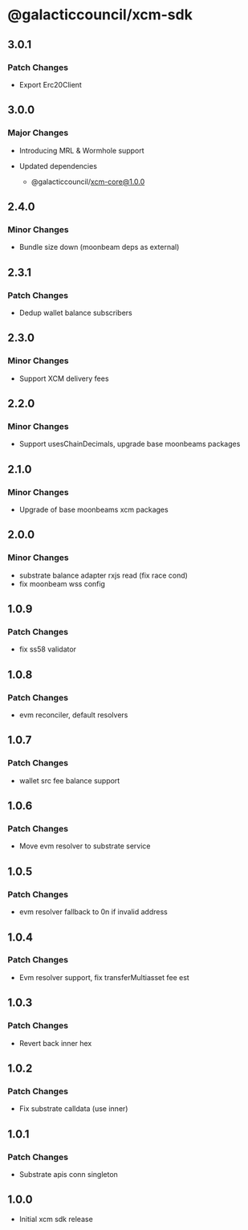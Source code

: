 # @galacticcouncil/xcm-sdk

## 3.0.1

### Patch Changes

- Export Erc20Client

## 3.0.0

### Major Changes

- Introducing MRL & Wormhole support

- Updated dependencies
  - @galacticcouncil/xcm-core@1.0.0

## 2.4.0

### Minor Changes

- Bundle size down (moonbeam deps as external)

## 2.3.1

### Patch Changes

- Dedup wallet balance subscribers

## 2.3.0

### Minor Changes

- Support XCM delivery fees

## 2.2.0

### Minor Changes

- Support usesChainDecimals, upgrade base moonbeams packages

## 2.1.0

### Minor Changes

- Upgrade of base moonbeams xcm packages

## 2.0.0

### Minor Changes

- substrate balance adapter rxjs read (fix race cond)
- fix moonbeam wss config

## 1.0.9

### Patch Changes

- fix ss58 validator

## 1.0.8

### Patch Changes

- evm reconciler, default resolvers

## 1.0.7

### Patch Changes

- wallet src fee balance support

## 1.0.6

### Patch Changes

- Move evm resolver to substrate service

## 1.0.5

### Patch Changes

- evm resolver fallback to 0n if invalid address

## 1.0.4

### Patch Changes

- Evm resolver support, fix transferMultiasset fee est

## 1.0.3

### Patch Changes

- Revert back inner hex

## 1.0.2

### Patch Changes

- Fix substrate calldata (use inner)

## 1.0.1

### Patch Changes

- Substrate apis conn singleton

## 1.0.0

- Initial xcm sdk release
